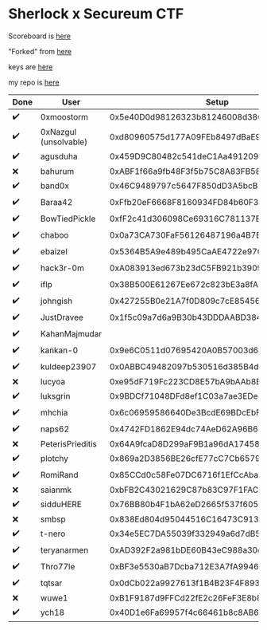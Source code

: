 # Sherlock x Secureum CTF
Scoreboard is [here](https://ctf.sherlock.xyz/scoreboard)

"Forked" from [here](https://github.com/sherlock-protocol/sherlock-ctf-0x0-private)

keys are [here](https://gist.github.com/Evert0x/ec9619095b2ba8e9c7af673b42a7559e)

my repo is [here](https://github.com/sherlock-protocol/sherlock-ctf-0x0-RomiRand)


 Done               | User                  | Setup                                      | Challenge                                  |
 ------------------ | --------------------- | ------------------------------------------ | ------------------------------------------ |
 :heavy_check_mark: | 0xmoostorm            | 0x5e40D0d98126323b81246008d386a93BA091704f | 0xE442a00a4587677c945598e19DF41822e851c1DE |
 :heavy_check_mark: | 0xNazgul (unsolvable) | 0xd80960575d177A09FEb8497dBaE9F6583fcFe297 | 0x75b665c3695293659949c18719d046089F423834 |
 :heavy_check_mark: | agusduha              | 0x459D9C80482c541deC1Aa491209EF598BF7c9344 | 0x1020dFFD73141616fa7A931feE757DC9114B79D9 |
 :x:                | bahurum               | 0xABF1f66a9fb48F3f5b75C8A83FB5854A9d906343 | 0x68C3CA33c766cd60E4Af98D697EBd541B4DA7968 |
 :heavy_check_mark: | band0x                | 0x46C9489797c5647F850dD3A5bcB13C240bcd383A | 0xD2034a50C5Adc8A190D4f8c8EE18643Ab8A0ff05 |
 :heavy_check_mark: | Baraa42               | 0xFfb20eF6668F8160934FD84b60F3DeD127F787Aa | 0x664152c40e3bA69F3791dD07EdB6dbF4444ccF23 |
 :heavy_check_mark: | BowTiedPickle         | 0xfF2c41d306098Ce69316C781137EaF05FABDFF6b | 0xF8e8370A8d0a840DB47B2d52BEe5C549aD04809a |
 :heavy_check_mark: | chaboo                | 0x0a73CA730FaF56126487196a4B7E10B2A9B3df67 | 0x014D1921A1237b6e8fF3FA960333329667F7e242 |
 :heavy_check_mark: | ebaizel               | 0x5364B5A9e489b495CaAE4722e9706C817Cf54433 | 0x784B7A7A25ED38EF830AEFe7985c64f3AdF08346 |
 :heavy_check_mark: | hack3r-0m             | 0xA083913ed673b23dC5FB921b3909021CacFD794C | 0x16051547CbaD42bBec882A7E9e6091796d0D1f50 |
 :heavy_check_mark: | iflp                  | 0x38B500E61267Ee672c823bE3a8fA559236Bd1FD3 | 0x070Cd04E0Ab2bF1E10411f7aB1b0972164F72879 |
 :heavy_check_mark: | johngish              | 0x427255B0e21A7f0D809c7cE854569A10df44378d | 0x2Dec5971b627485A50af67a921C6ADB6CC3ffCe4 |
 :heavy_check_mark: | JustDravee            | 0x1f5c09a7d6a9B30b43DDDAABD384425DEe0ADe91 | 0xc7e13b9c94Eb3902Fa272E83Bb4D19392d09eF4d |
 :heavy_check_mark: | KahanMajmudar         |                                            |
 :heavy_check_mark: | kankan-0              | 0x9e6C0511d07695420A0B57003d6e8c133Cd0185d | 0x7e18A61fd65F5E5Cf693257235a0A1F360aBE7d8 |
 :heavy_check_mark: | kuldeep23907          | 0x0ABBC49482097b530516d385B4dD183b59073f1C | 0x7DC33b58B3258a745C0ADbfC46d8A4B543254f24 |
 :x:                | lucyoa                | 0xe95dF719Fc223CD8E57bA9bAAb8E86bEDF3e5d69 | 0x4C9bf01acEA21DDC7Ca25d49d301B8bDd63c1966 |
 :heavy_check_mark: | luksgrin              | 0x9BDCf71048DFd8ef1C03a7ae3EDe79F04A096B7F | 0x137A5B4bB53A62BD1Db46e563b89D1884afaC0Ac |
 :heavy_check_mark: | mhchia                | 0x6c06959586640De3BcdE69BDcEbF2efDa5d3983B | 0xC2c83168E3bf85A5DEabF25f9f9873085C201C79 |
 :heavy_check_mark: | naps62                | 0x4742FD1862E94dc74AeD62A96B6374E68e658f80 | 0xA1BCb047E9dc4aCcB36c14288239f9283DF3E68e |
 :x:                | PeterisPrieditis      | 0x64A9fcaD8D299aF9B1a96dA17458c0b3D876b687 | 0x94f12A6fb7D9B0cBBc43CdDC6A4827649f757c72 |
 :heavy_check_mark: | plotchy               | 0x869a2D3856BE26cfE77cC7Cb6579219d13373Bc9 | 0xebb997D2FabE73df8cF88Ab28b82B70741592525 |
 :heavy_check_mark: | RomiRand              | 0x85CCd0c58Fe07DC6716f1EfCcAba0164b97ae66B | 0x3dc21F58F3b77aDD4AD5D40992C0B431bdFFc6B8 |
 :x:                | saianmk               | 0xbFB2C43021629C87b83C97F1FAC8D5f6b1078593 | 0xB5193e99607e7e63B49ACC48fCe0AC7A3676e4F6 |
 :heavy_check_mark: | sidduHERE             | 0x76BB80b4F1bA62eD2665f537f605C3593daCc458 | 0x43c3E684cfCD27083f7156E7d883FC7e449e1c59 |
 :x:                | smbsp                 | 0x838Ed804d95044516C16473C91388AE195da0B76 | 0xf8cd9B34e1B526Fef4D0eb2cA595D3D349F2301a |
 :heavy_check_mark: | t-nero                | 0x34e5EC7DA55039f332949a6d7dB506cD94594E12 | 0x2488764643d43f974b3819dc14400543B3DF9904 |
 :heavy_check_mark: | teryanarmen           | 0xAD392F2a981bDE60B43eC988a30ce2aE2d755eD2 | 0x8720D38BbC9212B8fD202BCcda07cff32b6F7920 |
 :heavy_check_mark: | Thro77le              | 0xBF3e5530aB7Dcba712E3A7fA99463d46eb6a0c8e | 0xd9C72eD9DdeF04D0Ab88aE2403C383Ffbd11a71c |
 :heavy_check_mark: | tqtsar                | 0x0dCb022a9927613f1B4B23F4F893515BA196c5c5 | 0x44898e95E81600e7aD0a85F7e1A5daA987BC1365 |
 :x:                | wuwe1                 | 0xB1F9187d9FFCd22fE2c26FeF3E8b8F90C31Ae885 | 0x34D471c17D0fb5eF3029Bda742AE4bed05ff5eB4 |
 :heavy_check_mark: | ych18                 | 0x40D1e6Fa69957f4c66461b8c8AB60108265F52b2 | 0x482b62c99e9eE97126b8a56828f105E07904fD03 |